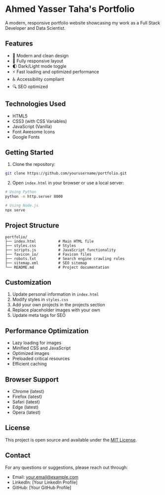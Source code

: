 # Ahmed Yasser Taha's Portfolio

A modern, responsive portfolio website showcasing my work as a Full Stack Developer and Data Scientist.

## Features

- 🎨 Modern and clean design
- 📱 Fully responsive layout
- 🌓 Dark/Light mode toggle
- ⚡ Fast loading and optimized performance
- ♿ Accessibility compliant
- 🔍 SEO optimized

## Technologies Used

- HTML5
- CSS3 (with CSS Variables)
- JavaScript (Vanilla)
- Font Awesome Icons
- Google Fonts

## Getting Started

1. Clone the repository:
```bash
git clone https://github.com/yourusername/portfolio.git
```

2. Open `index.html` in your browser or use a local server:
```bash
# Using Python
python -m http.server 8000

# Using Node.js
npx serve
```

## Project Structure

```
portfolio/
├── index.html          # Main HTML file
├── styles.css          # Styles
├── scripts.js          # JavaScript functionality
├── favicon_io/         # Favicon files
├── robots.txt          # Search engine crawling rules
├── sitemap.xml         # SEO sitemap
└── README.md           # Project documentation
```

## Customization

1. Update personal information in `index.html`
2. Modify styles in `styles.css`
3. Add your own projects in the projects section
4. Replace placeholder images with your own
5. Update meta tags for SEO

## Performance Optimization

- Lazy loading for images
- Minified CSS and JavaScript
- Optimized images
- Preloaded critical resources
- Efficient caching

## Browser Support

- Chrome (latest)
- Firefox (latest)
- Safari (latest)
- Edge (latest)
- Opera (latest)

## License

This project is open source and available under the [MIT License](LICENSE).

## Contact

For any questions or suggestions, please reach out through:
- Email: your.email@example.com
- LinkedIn: [Your LinkedIn Profile]
- GitHub: [Your GitHub Profile] 
